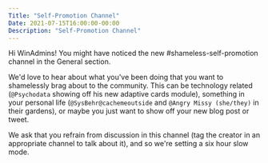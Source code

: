 ```yaml
---
Title: "Self-Promotion Channel"
Date: 2021-07-15T16:00:00-00:00
Description: "Self-Promotion Channel"
---
```


Hi WinAdmins!  You might have noticed the new #shameless-self-promotion channel in the General section. 

We'd love to hear about what you've been doing that you want to shamelessly brag about to the community. This can be technology related (`@Psychodata` showing off his new adaptive cards module), something in your personal life (`@SysBehr@cachemeoutside` and `@Angry Missy (she/they)` in their gardens), or maybe you just want to show off your new blog post or tweet.

We ask that you refrain from discussion in this channel (tag the creator in an appropriate channel to talk about it), and so we're setting a six hour slow mode.
